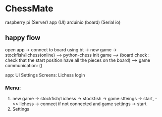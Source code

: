 # ChessMate

raspberry pi (Server) 
app (UI)
arduinio (board) (Serial io)

## happy flow
open app -> connect to board using bt -> new game -> stockfish/lichess(online) 
--> python-chess init game --> (board check : check that the start position have all the pieces on the board)
--> game communication: ()

app:
UI
Settings
Screens:
Lichess login

### Menu:
1. new game -> stockfish/Lichess -> stockfish -> game stteings -> start, ->> lichess -> connect if not connected and game settings -> start
2. Settings
